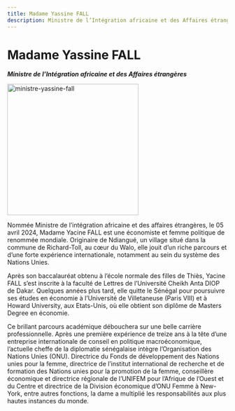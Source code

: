 ```yaml
---
title: Madame Yassine FALL
description: Ministre de l’Intégration africaine et des Affaires étrangères du Gouvernement du Sénégal
---
```


# Madame Yassine FALL

<!-- ![ministre-yassine-fall](/gouvernement/ministre-yassine-fall.jfif) -->

**_Ministre de l’Intégration africaine et des Affaires étrangères_**

<img src="/gouvernement/ministre-yassine-fall.jfif" alt="ministre-yassine-fall" width="300" fetchpriority="high">

Nommée Ministre de l’intégration africaine et des affaires étrangères, le 05 avril 2024, Madame Yacine FALL est une économiste et femme politique de renommée mondiale. Originaire de Ndiangué, un village situé dans la commune de Richard-Toll, au cœur du Walo, elle jouit d’un riche parcours et d’une forte expérience internationale, notamment au sein du système des Nations Unies.

Après son baccalauréat obtenu à l’école normale des filles de Thiès, Yacine FALL s’est inscrite à la faculté de Lettres de l’Université Cheikh Anta DIOP de Dakar. Quelques années plus tard, elle quitte le Sénégal pour poursuivre ses études en économie à l’Université de Villetaneuse (Paris VIII) et à Howard University, aux Etats-Unis, où elle obtient son diplôme de Masters Degree en économie.

Ce brillant parcours académique débouchera sur une belle carrière professionnelle. Après une première expérience de treize ans à la tête d’une entreprise internationale de conseil en politique macroéconomique, l’actuelle cheffe de la diplomatie sénégalaise intègre l’Organisation des Nations Unies (ONU). Directrice du Fonds de développement des Nations unies pour la femme, directrice de l’institut international de recherche et de formation des Nations unies pour la promotion de la femme, conseillère économique et directrice régionale de l’UNIFEM pour l’Afrique de l’Ouest et du Centre et directrice de la Division économique d’ONU Femme à New-York, entre autres fonctions, la dame a multiplié les responsabilités aux plus hautes instances du monde.
